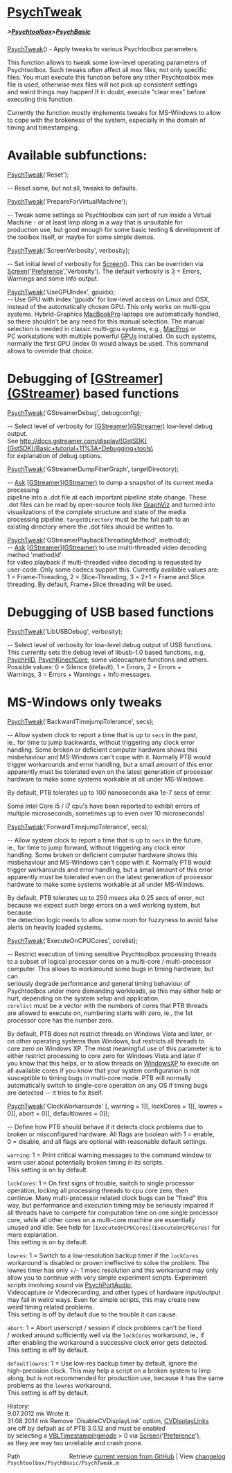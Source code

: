 # [PsychTweak](PsychTweak)
##### >[Psychtoolbox](Psychtoolbox)>[PsychBasic](PsychBasic)

[PsychTweak](PsychTweak)() - Apply tweaks to various Psychtoolbox parameters.  
  
This function allows to tweak some low-level operating parameters of  
Psychtoolbox. Such tweaks often affect all mex files, not only specific  
files. You must execute this function before any other Psychtoolbox mex  
file is used, otherwise mex files will not pick up consistent settings  
and weird things may happen! If in doubt, execute "clear mex" before  
executing this function.  
  
Currently the function mostly implements tweaks for MS-Windows to allow  
to cope with the brokeness of the system, especially in the domain of  
timing and timestamping.  
  
  
Available subfunctions:  
=======================  
  
  
[PsychTweak](PsychTweak)('Reset');  
  
-- Reset some, but not all, tweaks to defaults.  
  
  
[PsychTweak](PsychTweak)('PrepareForVirtualMachine');  
  
-- Tweak some settings so Psychtoolbox can sort of run inside a Virtual  
Machine - or at least limp along in a way that is unsuitable for  
production use, but good enough for some basic testing & development of  
the toolbox itself, or maybe for some simple demos.  
  
  
[PsychTweak](PsychTweak)('ScreenVerbosity', verbosity);  
  
-- Set initial level of verbosity for [Screen](Screen)(). This can be overriden via  
[Screen](Screen)('[Preference](Preference)','Verbosity'). The default verbosity is 3 = Errors,  
Warnings and some Info output.  
  
  
[PsychTweak](PsychTweak)('UseGPUIndex', gpuidx);  
-- Use GPU with index 'gpuidx' for low-level access on Linux and OSX,  
instead of the automatically chosen GPU. This only works on multi-gpu  
systems. Hybrid-Graphics [MacBookPro](MacBookPro) laptops are automatically handled,  
so there shouldn't be any need for this manual selection. The manual  
selection is needed in classic multi-gpu systems, e.g., [MacPros](MacPros) or  
PC workstations with multiple powerful [GPUs](GPUs) installed. On such systems,  
normally the first GPU (index 0) would always be used. This command  
allows to override that choice.  
  
  
# Debugging of [[GStreamer](GStreamer)][(GStreamer)]((GStreamer)) based functions  
  
  
[PsychTweak](PsychTweak)('GStreamerDebug', debugconfig);  
  
-- Select level of verbosity for [[GStreamer](GStreamer)][(GStreamer)]((GStreamer)) low-level debug output.  
See <http://docs.gstreamer.com/display/[GstSDK](GstSDK)/Basic+tutorial+11%3A+Debugging+tools\>  
for explanation of debug options.  
  
  
[PsychTweak](PsychTweak)('GStreamerDumpFilterGraph', targetDirectory);  
  
-- [Ask](Ask) [[GStreamer](GStreamer)][(GStreamer)]((GStreamer)) to dump a snapshot of its current media processing  
pipeline into a .dot file at each important pipeline state change. These  
.dot files can be read by open-source tools like [GraphViz](GraphViz) and turned into  
visualizations of the complete structure and state of the media  
processing pipeline. `targetDirectory` must be the full path to an  
existing directory where the .dot files should be written to.  
  
  
[PsychTweak](PsychTweak)('GStreamerPlaybackThreadingMethod', methodId);  
-- [Ask](Ask) [[GStreamer](GStreamer)][(GStreamer)]((GStreamer)) to use multi-threaded video decoding method 'methodId'  
for video playback if multi-threaded video decoding is requested by  
user-code. Only some codecs support this. Currently available values are:  
1 = Frame-Threading, 2 = Slice-Threading, 3 = 2+1 = Frame and Slice  
threading. By default, Frame+Slice threading will be used.  
  
  
# Debugging of USB based functions  
  
  
[PsychTweak](PsychTweak)('LibUSBDebug', verbosity);  
  
-- Select level of verbosity for low-level debug output of USB functions.  
This currently sets the debug level of libusb-1.0 based functions, e.g,  
[PsychHID](PsychHID), [PsychKinectCore](PsychKinectCore), some videocapture functions and others.  
Possible values: 0 = Silence (default), 1 = Errors, 2 = Errors +  
Warnings, 3 = Errors + Warnings + Info messages.  
  
  
# MS-Windows only tweaks  
  
[PsychTweak](PsychTweak)('BackwardTimejumpTolerance', secs);  
  
-- Allow system clock to report a time that is up to `secs` in the past,  
ie., for time to jump backwards, without triggering any clock error  
handling. Some broken or deficient computer hardware shows this  
misbehaviour and MS-Windows can't cope with it. Normally PTB would  
trigger workarounds and error handling, but a small amount of this error  
apparently must be tolerated even on the latest generation of processor  
hardware to make some systems workable at all under MS-Windows.  
  
By default, PTB tolerates up to 100 nanoseconds aka 1e-7 secs of error.  
  
Some Intel Core i5 / i7 cpu's have been reported to exhibit errors of  
multiple microseconds, sometimes up to even over 10 microseconds!  
  
  
[PsychTweak](PsychTweak)('ForwardTimejumpTolerance', secs);  
  
-- Allow system clock to report a time that is up to `secs` in the future,  
ie., for time to jump forward, without triggering any clock error  
handling. Some broken or deficient computer hardware shows this  
misbehaviour and MS-Windows can't cope with it. Normally PTB would  
trigger workarounds and error handling, but a small amount of this error  
apparently must be tolerated even on the latest generation of processor  
hardware to make some systems workable at all under MS-Windows.  
  
By default, PTB tolerates up to 250 msecs aka 0.25 secs of error, not  
because we expect such large errors on a well working system, but because  
the detection logic needs to allow some room for fuzzyness to avoid false  
alerts on heavily loaded systems.  
  
  
[PsychTweak](PsychTweak)('ExecuteOnCPUCores', corelist);  
  
-- Restrict execution of timing sensitive Psychtoolbox processing threads  
to a subset of logical processor cores on a multi-core / multi-processor  
computer. This allows to workaround some bugs in timing hardware, but can  
seriously degrade performance and general timing behaviour of  
Psychtoolbox under more demanding workloads, so this may either help or  
hurt, depending on the system setup and application.  
`corelist` must be a vector with the numbers of cores that PTB threads  
are allowed to execute on, numbering starts with zero, ie., the 1st  
processor core has the number zero.  
  
By default, PTB does not restrict threads on Windows Vista and later, or  
on other operating systems than Windows, but restricts all threads to  
core zero on Windows XP. The most meaningful use of this parameter is to  
either restrict processing to core zero for Windows Vista and later if  
you know that this helps, or to allow threads on [WindowsXP](WindowsXP) to execute on  
all available cores if you know that your system configuration is not  
susceptible to timing bugs in multi-core mode. PTB will normally  
automatically switch to single-core operation on any OS if timing bugs  
are detected -- it tries to fix itself.  
  
  
[PsychTweak](PsychTweak)('ClockWorkarounds' [, warning = 1][, lockCores = 1][, lowres = 0][, abort = 0][, defaultlowres = 0]);  
  
-- Define how PTB should behave if it detects clock problems due to  
broken or misconfigured hardware. All flags are boolean with 1 = enable,  
0 = disable, and all flags are optional with reasonable default settings.  
  
`warning`: 1 = Print critical warning messages to the command window to  
warn user about potentially broken timing in its scripts.  
This setting is on by default.  
  
`lockCores`: 1 = On first signs of trouble, switch to single processor  
operation, locking all processing threads to cpu core zero, then  
continue. Many multi-processor related clock bugs can be "fixed" this  
way, but performance and execution timing may be seriously impaired if  
all threads have to compete for computation time on one single processor  
core, while all other cores on a multi-core machine are essentially  
unused and idle. See help for `[ExecuteOnCPUCores](ExecuteOnCPUCores)` for more explanation.  
This setting is on by default.  
  
`lowres`: 1 = Switch to a low-resolution backup timer if the `lockCores`  
workaround is disabled or proven ineffective to solve the problem. The  
lowres timer has only +/- 1 msec resolution and this workaround may only  
allow you to continue with very simple experiment scripts. Experiment  
scripts involving sound via [PsychPortAudio](PsychPortAudio),  
Videocapture or Videorecording, and other types of hardware input/output  
may fail in weird ways. Even for simple scripts, this may create new  
weird timing related problems.  
This setting is off by default due to the trouble it can cause.  
  
`abort`: 1 = Abort userscript / session if clock problems can't be fixed  
/ worked around sufficiently well via the `lockCores` workaround, ie., if  
after enabling the workaround a successive clock error gets detected.  
This setting is off by default.  
  
`defaultlowres`: 1 = Use low-res backup timer by default, ignore the  
high-precision clock. This may help a script on a broken system to limp  
along, but is not recommended for production use, because it has the same  
problems as the `lowres` workaround.  
This setting is off by default.  
  
  
History:  
 9.07.2012  mk  Wrote it.  
31.08.2014  mk  Remove 'DisableCVDisplayLink' option, [CVDisplayLinks](CVDisplayLinks)  
                are off by default as of PTB 3.0.12 and must be enabled  
                by selecting a [VBLTimestampingmode](VBLTimestampingmode) \> 0 via [Screen](Screen)('[Preference](Preference)'),  
                as they are way too unreliable and crash prone.  
  




<div class="code_header" style="text-align:right;">
  <span style="float:left;">Path&nbsp;&nbsp;</span> <span class="counter">Retrieve <a href=
  "https://raw.github.com/Psychtoolbox-3/Psychtoolbox-3/beta/Psychtoolbox/PsychBasic/PsychTweak.m">current version from GitHub</a> | View <a href=
  "https://github.com/Psychtoolbox-3/Psychtoolbox-3/commits/beta/Psychtoolbox/PsychBasic/PsychTweak.m">changelog</a></span>
</div>
<div class="code">
  <code>Psychtoolbox/PsychBasic/PsychTweak.m</code>
</div>

